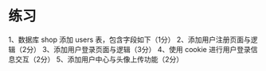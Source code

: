 # 练习

1、数据库 shop 添加 users 表，包含字段如下（1分）
2、添加用户注册页面与逻辑（2分）
3、添加用户登录页面与逻辑（3分）
4、使用 cookie 进行用户登录信息交互（2分）
5、添加用户中心与头像上传功能（2分）

